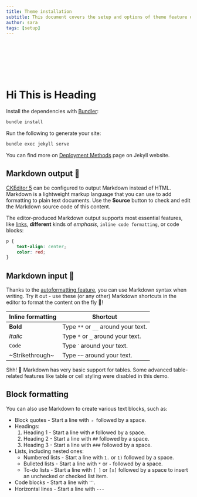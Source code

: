 ```yaml
---
title: Theme installation
subtitle: This document covers the setup and options of theme feature described in the doc title
author: sara
tags: [setup]
---
```


<script async src="https://pagead2.googlesyndication.com/pagead/js/adsbygoogle.js?client=ca-pub-1291242080282540"
     crossorigin="anonymous"></script>
<!-- The Leaderboard (728×90) -->
<ins class="adsbygoogle"
     style="display:inline-block;width:728px;height:90px"
     data-ad-client="ca-pub-1291242080282540"
     data-ad-slot="1864856299"></ins>
<script>
     (adsbygoogle = window.adsbygoogle || []).push({});
</script>

# Hi This is Heading 

Install the dependencies with [Bundler](http://bundler.io/):

```bash
bundle install
```

Run the following to generate your site:
```bash
bundle exec jekyll serve
```

You can find more on [Deployment Methods](https://jekyllrb.com/docs/deployment-methods/) page on Jekyll website.

## Markdown output 🛫

[CKEditor 5](https://ckeditor.com/) can be configured to output Markdown instead of HTML. Markdown is a lightweight markup language that you can use to add formatting to plain text documents. Use the **Source** button to check and edit the Markdown source code of this content.

The editor-produced Markdown output supports most essential features, like [links](https://ckeditor.com/), **different** kinds of _emphasis_, `inline code formatting`, or code blocks:

```css
p {
    text-align: center;
    color: red;
}
```

## Markdown input 🛬

Thanks to the [autoformatting feature](https://ckeditor.com/docs/ckeditor5/latest/features/autoformat.html), you can use Markdown syntax when writing. Try it out - use these (or any other) Markdown shortcuts in the editor to format the content on the fly 🚀!

| Inline formatting | Shortcut |
| --- | --- |
| **Bold** | Type `**` or `__` around your text. |
| _Italic_ | Type `*` or `_` around your text. |
| `Code` | Type `ˋ` around your text. |
| ~Strikethrough~ | Type `~~` around your text. |

Shh! 🤫 Markdown has very basic support for tables. Some advanced table-related features like table or cell styling were disabled in this demo.

## Block formatting

You can also use Markdown to create various text blocks, such as:

*   Block quotes - Start a line with `﹥` followed by a space.
*   Headings:
    1.  Heading 1 - Start a line with `#` followed by a space.
    2.  Heading 2 - Start a line with `##` followed by a space.
    3.  Heading 3 - Start a line with `###` followed by a space.
*   Lists, including nested ones:
    *   Numbered lists - Start a line with `1.` or `1)` followed by a space.
    *   Bulleted lists - Start a line with `*` or `-` followed by a space.
    *   To-do lists - Start a line with `[ ]` or `[x]` followed by a space to insert an unchecked or checked list item.
*   Code blocks - Start a line with `ˋˋˋ`.
*   Horizontal lines - Start a line with `---`

<script async src="https://pagead2.googlesyndication.com/pagead/js/adsbygoogle.js?client=ca-pub-1291242080282540"
     crossorigin="anonymous"></script>
<!-- The Leaderboard (728×90) -->
<ins class="adsbygoogle"
     style="display:inline-block;width:728px;height:90px"
     data-ad-client="ca-pub-1291242080282540"
     data-ad-slot="1864856299"></ins>
<script>
     (adsbygoogle = window.adsbygoogle || []).push({});
</script>